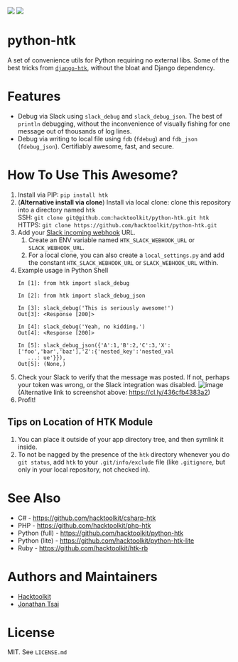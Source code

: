 [![](https://img.shields.io/pypi/pyversions/htk.svg?longCache=True)](https://pypi.org/project/htk/)
[![](https://img.shields.io/pypi/v/htk.svg?maxAge=3600)](https://pypi.org/project/htk/)

# python-htk

A set of convenience utils for Python requiring no external libs. Some of the best tricks from [`django-htk`](https://github.com/hacktoolkit/django-htk), without the bloat and Django dependency.


# Features

- Debug via Slack using `slack_debug` and `slack_debug_json`. The best of `println` debugging, without the inconvenience of visually fishing for one message out of thousands of log lines.
- Debug via writing to local file using `fdb` (`fdebug`) and `fdb_json` (`fdebug_json`). Certifiably awesome, fast, and secure.


# How To Use This Awesome?

1. Install via PIP:
    `pip install htk`
1. (**Alternative install via clone**) Install via local clone: clone this repository into a directory named `htk`  
    SSH: `git clone git@github.com:hacktoolkit/python-htk.git htk`  
    HTTPS: `git clone https://github.com/hacktoolkit/python-htk.git`
1. Add your [Slack incoming webhook](https://slack.com/apps/A0F7XDUAZ-incoming-webhooks) URL.
    1. Create an ENV variable named `HTK_SLACK_WEBHOOK_URL` or `SLACK_WEBHOOK_URL`.
    1. For a local clone, you can also create a `local_settings.py` and add the constant `HTK_SLACK_WEBHOOK_URL` or `SLACK_WEBHOOK_URL` within.
1. Example usage in Python Shell
    ```
    In [1]: from htk import slack_debug

    In [2]: from htk import slack_debug_json

    In [3]: slack_debug('This is seriously awesome!')
    Out[3]: <Response [200]>

    In [4]: slack_debug('Yeah, no kidding.')
    Out[4]: <Response [200]>

    In [5]: slack_debug_json({'A':1,'B':2,'C':3,'X':['foo','bar','baz'],'Z':{'nested_key':'nested_val
       ...: ue'}}),
    Out[5]: (None,)
    ```
1. Check your Slack to verify that the message was posted. If not, perhaps your token was wrong, or the Slack integration was disabled.
    ![image](https://user-images.githubusercontent.com/422501/61013274-e65e1e00-a336-11e9-90aa-44a6fd1e217c.png)  
    (Alternative link to screenshot above: https://cl.ly/436cfb4383a2)
1. Profit!

## Tips on Location of HTK Module 

1. You can place it outside of your app directory tree, and then symlink it inside.
1. To not be nagged by the presence of the `htk` directory whenever you do `git status`, add `htk` to your `.git/info/exclude` file (like `.gitignore`, but only in your local repository, not checked in).

# See Also

- C# - https://github.com/hacktoolkit/csharp-htk
- PHP - https://github.com/hacktoolkit/php-htk
- Python (full) - https://github.com/hacktoolkit/python-htk
- Python (lite) - https://github.com/hacktoolkit/python-htk-lite
- Ruby - https://github.com/hacktoolkit/htk-rb

# Authors and Maintainers

- [Hacktoolkit](https://github.com/hacktoolkit)
- [Jonathan Tsai](https://github.com/jontsai)

# License

MIT. See `LICENSE.md`
